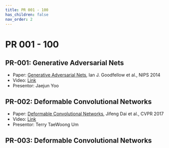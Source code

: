 ```yaml
---
title: PR 001 - 100
has_children: false
nav_order: 2
---
```


# PR 001 - 100

## PR-001: Generative Adversarial Nets

- Paper: [Generative Adversarial Nets](https://arxiv.org/abs/1406.2661), Ian J. Goodfellow et al., NIPS 2014
- Video: [Link](https://youtu.be/L3hz57whyNw)
- Presentor: Jaejun Yoo

## PR-002: Deformable Convolutional Networks

- Paper: [Deformable Convolutional Networks](https://arxiv.org/abs/1703.06211), Jifeng Dai et al., CVPR 2017
- Video: [Link](https://youtu.be/RRwaz0fBQ0Y)
- Presentor: Terry TaeWoong Um

## PR-003: Deformable Convolutional Networks
